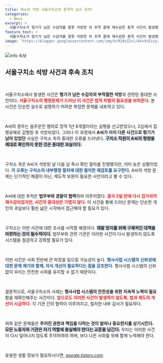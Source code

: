 ```yaml
---
title: 재소자 석방 서울구치소의 충격적 실수 공개!
categories:
  - News
excerpt: >
  서울구치소가 형기가 남은 수감자를 잘못 석방한 뒤 추격 끝에 재수감한 충격 사건이 발생했다. 3일 만에 붙잡힌 40대 A씨의 이야기, 궁금하지 않으신가요?
feature_text: >
  서울구치소가 형기가 남은 수감자를 잘못 석방한 뒤 추격 끝에 재수감한 충격 사건이 발생했다. 3일 만에 붙잡힌 40대 A씨의 이야기, 궁금하지 않으신가요?
image: 'https://blogger.googleusercontent.com/img/b/R29vZ2xl/AVvXsEixyZcFfHzMRdzZMjFBmAUKJYCLCGyLL1o632UiGVXcaFdKo_bkvkuCioo0uUKlGfBVcT3P84aROyZIXSBEx3Aw5nCQ3pTgDom1WDC4m8eifvWiAmWEEVb4x6G_l8C0QH225ldMjyaFvpxGEBGNO37VmDTDMHGhJPq73UglMfDca1-0aw/s1600/blogspot.png'
---
```


<p><img src="https://blogger.googleusercontent.com/img/b/R29vZ2xl/AVvXsEixyZcFfHzMRdzZMjFBmAUKJYCLCGyLL1o632UiGVXcaFdKo_bkvkuCioo0uUKlGfBVcT3P84aROyZIXSBEx3Aw5nCQ3pTgDom1WDC4m8eifvWiAmWEEVb4x6G_l8C0QH225ldMjyaFvpxGEBGNO37VmDTDMHGhJPq73UglMfDca1-0aw/s1600/blogspot.png" alt="info 속보" /></p>

<h2 data-ke-size="size26">서울구치소 석방 사건과 후속 조치</h2>

<p data-ke-size="size16">&nbsp;</p>

<p>서울구치소에서 발생한 사건은 <strong>형기가 남은 수감자의 부적절한 석방</strong>과 관련된 중대한 사안이다. <b><span style="color: #ee2323;">서울구치소의 행정문제가 드러난 이 사건은 법적 처벌의 필요성을 보여준다.</span></b> 본 사건은 단순한 실수로 설명하기 어려운 복잡한 문제를 내포하고 있다.</p>

<p data-ke-size="size16">&nbsp;</p>

<p>A씨의 경우는 음주운전 혐의로 징역 1년 6개월이라는 실형을 선고받았으나, 2심에서 집행유예로 감형된 후 석방되었다. 그러나 이 과정에서 <strong>A씨가 이미 다른 사건으로 형기가 남아 있었던</strong> 사실은 구치소 측의 중대한 오류를 드러낸다. <b><span style="background-color: #21538527;">구치소 직원이 A씨의 형량을 제대로 확인하지 못한 것은 중대한 과실이다.</span></b></p>

<p data-ke-size="size16">&nbsp;</p>

<p>구치소 측은 A씨가 석방된 날 다음 날 즉시 확인 절차를 진행했지만, 이미 늦은 상황이었다. <b><span style="color: #1a5490;">이 오류는 구치소의 내부행정 절차에 대한 철저한 재검토를 요구한다.</span></b> A씨의 석방 문제는 단기적인 해결이 아닌, 제도적 보완이 필요한 사안이라고 볼 수 있다.</p>

<p data-ke-size="size16">&nbsp;</p>

<p>A씨에 대한 추적은 <strong>법무부와 경찰이 협력</strong>하여 이루어졌다. <b><span style="color: #ee2323;">결국 3일 만에 다시 검거되어 재수감되었지만, 사건의 중대성은 가볍지 않다.</span></b> 이 사건을 통해 드러난 문제는 단순한 개인의 과실보다 훨씬 넓은 시각에서 접근해야 할 필요가 있다.</p>

<p data-ke-size="size16">&nbsp;</p>

<p>구치소는 이번 사건에 대한 조사를 시작할 예정이다. <b><span style="background-color: #21538527;">재발 방지를 위해 구체적인 대책을 마련하는 것이 필수적이다.</span></b> 법무부와 관련 기관은 이러한 사건이 다시 발생하지 않도록 시스템을 점검하고 강화할 필요가 있다.</p>

<p data-ke-size="size16">&nbsp;</p>

<p>이번 사건은 사회 전반에 큰 파장을 일으킬 가능성이 높다. <b><span style="color: #1a5490;">형사사법 시스템의 신뢰성에 대한 문제 제기와 함께, 의식 개선이 필요하다는 점을 강조한다.</span></b> 형사사법 시스템의 신뢰 없이 우리는 안전한 사회를 유지할 수 없기 때문이다.</p>

<p data-ke-size="size16">&nbsp;</p>

<p>결론적으로, 서울구치소의 사례는 <b>형사사법 시스템의 안전성을 위한 지속적 노력이 필요</b>함을 재확인해주는 사건이다. <b><span style="color: #ee2323;">앞으로도 이러한 사건이 발생하지 않도록, 법과 제도의 개선이 시급하다.</span></b> 각 기관 간의 협력이 이루어지고, 철저한 내부 감사가 필요하다. </p>

<p data-ke-size="size16">&nbsp;</p>

<p>위와 같은 문제들은 <strong>주어진 권한과 책임을 다하는 것이 얼마나 중요한지를 상기시킨다.</strong> <b><span style="background-color: #21538527;">모든 노동자와 기관은 자기 역할에 충실해야 한다는 교훈을 남긴다.</span></b> 우리는 이러한 사건이 다시 일어나지 않도록 주의하여야 하며, 보다 나은 사회를 위해 함께 노력해야 한다. </p>

<p data-ke-size="size16">&nbsp;</p>
유용한 생활 정보가 필요하시다면, <a href="https://qoogle.tistory.com" rel="dofollow">qoogle.tistory.com</a>


